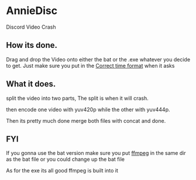 # AnnieDisc
Discord Video Crash

## How its done.

Drag and drop the Video onto either the bat or the .exe whatever you decide to get.
Just make sure you put in the [Correct time format](https://i.imgur.com/S5BHdms.png) when it asks

## What it does.

split the video into two parts, The split is when it will crash.

then encode one video with yuv420p while the other with yuv444p.

Then its pretty much done merge both files with concat and done.

## FYI
 If you gonna use the bat version make sure you put [ffmpeg](https://ffmpeg.org/) in the same dir as the bat file or you could change up the bat file

As for the exe its all good ffmpeg is built into it
